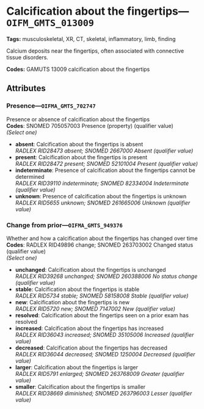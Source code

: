 # Calcification about the fingertips—`OIFM_GMTS_013009`

**Tags:** musculoskeletal, XR, CT, skeletal, inflammatory, limb, finding

Calcium deposits near the fingertips, often associated with connective tissue disorders.

**Codes:** GAMUTS 13009 calcification about the fingertips

## Attributes

### Presence—`OIFMA_GMTS_702747`

Presence or absence of calcification about the fingertips  
**Codes**: SNOMED 705057003 Presence (property) (qualifier value)  
*(Select one)*

- **absent**: Calcification about the fingertips is absent  
_RADLEX RID28473 absent; SNOMED 2667000 Absent (qualifier value)_
- **present**: Calcification about the fingertips is present  
_RADLEX RID28472 present; SNOMED 52101004 Present (qualifier value)_
- **indeterminate**: Presence of calcification about the fingertips cannot be determined  
_RADLEX RID39110 indeterminate; SNOMED 82334004 Indeterminate (qualifier value)_
- **unknown**: Presence of calcification about the fingertips is unknown  
_RADLEX RID5655 unknown; SNOMED 261665006 Unknown (qualifier value)_

### Change from prior—`OIFMA_GMTS_949376`

Whether and how a calcification about the fingertips has changed over time  
**Codes**: RADLEX RID49896 change; SNOMED 263703002 Changed status (qualifier value)  
*(Select one)*

- **unchanged**: Calcification about the fingertips is unchanged  
_RADLEX RID39268 unchanged; SNOMED 260388006 No status change (qualifier value)_
- **stable**: Calcification about the fingertips is stable  
_RADLEX RID5734 stable; SNOMED 58158008 Stable (qualifier value)_
- **new**: Calcification about the fingertips is new  
_RADLEX RID5720 new; SNOMED 7147002 New (qualifier value)_
- **resolved**: Calcification about the fingertips seen on a prior exam has resolved  
- **increased**: Calcification about the fingertips has increased  
_RADLEX RID36043 increased; SNOMED 35105006 Increased (qualifier value)_
- **decreased**: Calcification about the fingertips has decreased  
_RADLEX RID36044 decreased; SNOMED 1250004 Decreased (qualifier value)_
- **larger**: Calcification about the fingertips is larger  
_RADLEX RID5791 enlarged; SNOMED 263768009 Greater (qualifier value)_
- **smaller**: Calcification about the fingertips is smaller  
_RADLEX RID38669 diminished; SNOMED 263796003 Lesser (qualifier value)_